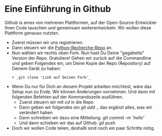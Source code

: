 # Eine Einführung in Github

Github is eines von mehreren Plattformen, auf der Open-Source-Entwickler
ihren Code tauschen und gemeinsam weiterentwickeln. Wir wollen diese
Plattform genauso nutzten.

- Zuerst müssen wir uns registrieren.
- Dann steuern wir die [Python-Recherche-Repo](https://github.com/barjacks/pythonrecherche)
an.
- Nun wählen wir rechts oben Fork. Nun hast Du Deine "gegabelte" Version der
Repo. Gratuliere! Gehen wir zurück auf die Commandline und geben Folgendes ein,
um Deine Kopie der Repo (Repository) auf Deinem Gerät zu haben:
    ```
    + _git clone 'Link auf Deinen Fork'_
    ```
- Wenn Du nur für Dich an diesem Projekt arbeiten möchtest, wäre das Setup
nun zu Ende. Wir können Änderungen vornehmen. Und dann mit folgenden Befehlen
auf der Kommandozeile ausführen.
    + Zuerst steuern wir mit _cd_ in die Repo
    + Dann geben wir folgendes ein _git add ._, das ergänzt alles, was wir
    verändert haben
    + Dann schreiben wir dazu eine Mitteilung. _git commit -m 'hello'_
    + Und dann schieben wir das auf Github. _git push_
- Doch wir wollen Code teilen, deshalb sind noch ein paar Schritte nötig.
